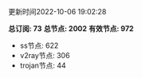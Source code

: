 更新时间2022-10-06 19:02:28

**总订阅: 73**
**总节点: 2002**
**有效节点: 972**
- ss节点: 622
- v2ray节点: 306
- trojan节点: 44
